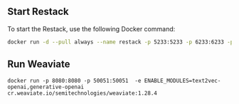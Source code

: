 ## Start Restack

To start the Restack, use the following Docker command:

```bash
docker run -d --pull always --name restack -p 5233:5233 -p 6233:6233 -p 7233:7233 ghcr.io/restackio/restack:main
```

## Run Weaviate

```shell
docker run -p 8080:8080 -p 50051:50051  -e ENABLE_MODULES=text2vec-openai,generative-openai cr.weaviate.io/semitechnologies/weaviate:1.28.4 
```
